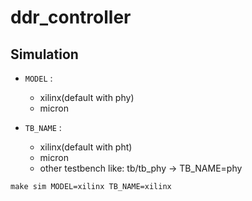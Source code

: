 # ddr_controller

## Simulation

- `MODEL` : 
  - xilinx(default with phy)
  - micron

- `TB_NAME` : 
  - xilinx(default with pht)
  - micron
  - other testbench like: tb/tb_phy -> TB_NAME=phy

```
make sim MODEL=xilinx TB_NAME=xilinx
```